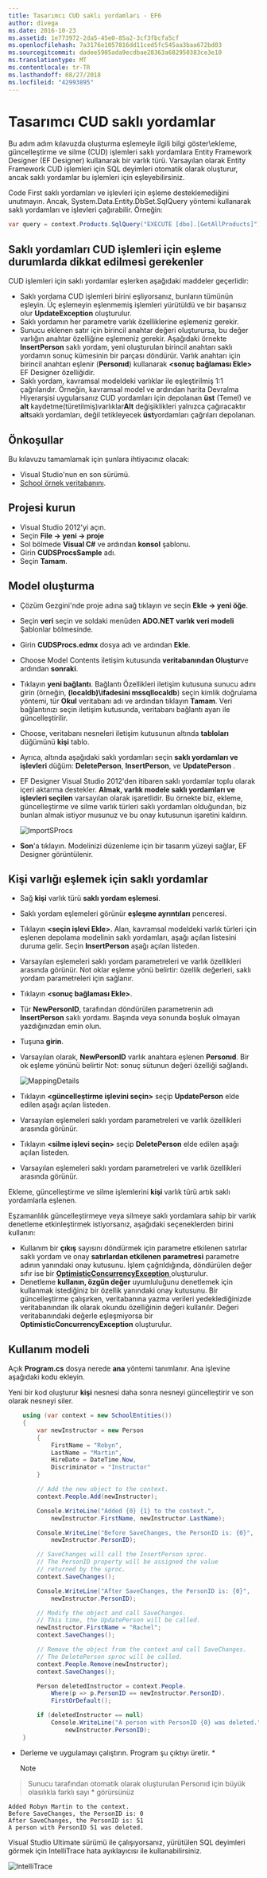 ```yaml
---
title: Tasarımcı CUD saklı yordamları - EF6
author: divega
ms.date: 2016-10-23
ms.assetid: 1e773972-2da5-45e0-85a2-3cf3fbcfa5cf
ms.openlocfilehash: 7a3176e1057816dd11ced5fc545aa3baa672bd03
ms.sourcegitcommit: dadee5905ada9ecdbae28363a682950383ce3e10
ms.translationtype: MT
ms.contentlocale: tr-TR
ms.lasthandoff: 08/27/2018
ms.locfileid: "42993895"
---
```

# <a name="designer-cud-stored-procedures"></a>Tasarımcı CUD saklı yordamlar
Bu adım adım kılavuzda oluşturma eşlemeyle ilgili bilgi göster\\ekleme, güncelleştirme ve silme (CUD) işlemleri saklı yordamlara Entity Framework Designer (EF Designer) kullanarak bir varlık türü.  Varsayılan olarak Entity Framework CUD işlemleri için SQL deyimleri otomatik olarak oluşturur, ancak saklı yordamlar bu işlemleri için eşleyebilirsiniz.  

Code First saklı yordamları ve işlevleri için eşleme desteklemediğini unutmayın. Ancak, System.Data.Entity.DbSet.SqlQuery yöntemi kullanarak saklı yordamları ve işlevleri çağırabilir. Örneğin:
``` csharp
var query = context.Products.SqlQuery("EXECUTE [dbo].[GetAllProducts]");
```

## <a name="considerations-when-mapping-the-cud-operations-to-stored-procedures"></a>Saklı yordamları CUD işlemleri için eşleme durumlarda dikkat edilmesi gerekenler

CUD işlemleri için saklı yordamlar eşlerken aşağıdaki maddeler geçerlidir: 

-   Saklı yordama CUD işlemleri birini eşliyorsanız, bunların tümünün eşleyin. Üç eşlemeyin eşlenmemiş işlemleri yürütüldü ve bir başarısız olur **UpdateException** oluşturulur.
-   Saklı yordamın her parametre varlık özelliklerine eşlemeniz gerekir.
-   Sunucu eklenen satır için birincil anahtar değeri oluşturursa, bu değer varlığın anahtar özelliğine eşlemeniz gerekir. Aşağıdaki örnekte **InsertPerson** saklı yordam, yeni oluşturulan birincil anahtarı saklı yordamın sonuç kümesinin bir parçası döndürür. Varlık anahtarı için birincil anahtarı eşlenir (**Personıd**) kullanarak **&lt;sonuç bağlaması Ekle&gt;** EF Designer özelliğidir.
-   Saklı yordam, kavramsal modeldeki varlıklar ile eşleştirilmiş 1:1 çağrılarıdır. Örneğin, kavramsal model ve ardından harita Devralma Hiyerarşisi uygularsanız CUD yordamları için depolanan **üst** (Temel) ve **alt** kaydetme(türetilmiş)varlıklar**Alt** değişiklikleri yalnızca çağıracaktır **alt**saklı yordamları, değil tetikleyecek **üst**yordamları çağrıları depolanan.

## <a name="prerequisites"></a>Önkoşullar

Bu kılavuzu tamamlamak için şunlara ihtiyacınız olacak:

- Visual Studio'nun en son sürümü.
- [School örnek veritabanını](~/ef6/resources/school-database.md).

## <a name="set-up-the-project"></a>Projesi kurun

-   Visual Studio 2012'yi açın.
-   Seçin **File -&gt; yeni -&gt; proje**
-   Sol bölmede **Visual C\#** ve ardından **konsol** şablonu.
-   Girin **CUDSProcsSample** adı.
-   Seçin **Tamam**.

## <a name="create-a-model"></a>Model oluşturma

-   Çözüm Gezgini'nde proje adına sağ tıklayın ve seçin **Ekle -&gt; yeni öğe**.
-   Seçin **veri** seçin ve soldaki menüden **ADO.NET varlık veri modeli** Şablonlar bölmesinde.
-   Girin **CUDSProcs.edmx** dosya adı ve ardından **Ekle**.
-   Choose Model Contents iletişim kutusunda **veritabanından Oluştur**ve ardından **sonraki**.
-   Tıklayın **yeni bağlantı**. Bağlantı Özellikleri iletişim kutusuna sunucu adını girin (örneğin, **(localdb)\\ifadesini mssqllocaldb**) seçin kimlik doğrulama yöntemi, tür **Okul** veritabanı adı ve ardından tıklayın **Tamam**.
    Veri bağlantınızı seçin iletişim kutusunda, veritabanı bağlantı ayarı ile güncelleştirilir.
-   Choose, veritabanı nesneleri iletişim kutusunun altında **tabloları** düğümünü **kişi** tablo.
-   Ayrıca, altında aşağıdaki saklı yordamları seçin **saklı yordamları ve işlevleri** düğüm: **DeletePerson**, **InsertPerson**, ve **UpdatePerson** . 
-   EF Designer Visual Studio 2012'den itibaren saklı yordamlar toplu olarak içeri aktarma destekler. **Almak, varlık modele saklı yordamları ve işlevleri seçilen** varsayılan olarak işaretlidir. Bu örnekte biz, ekleme, güncelleştirme ve silme varlık türleri saklı yordamları olduğundan, biz bunları almak istiyor musunuz ve bu onay kutusunun işaretini kaldırın. 

    ![ImportSProcs](~/ef6/media/importsprocs.jpg)

-   **Son**'a tıklayın.
    Modelinizi düzenleme için bir tasarım yüzeyi sağlar, EF Designer görüntülenir.

## <a name="map-the-person-entity-to-stored-procedures"></a>Kişi varlığı eşlemek için saklı yordamlar

-   Sağ **kişi** varlık türü **saklı yordam eşlemesi**.
-   Saklı yordam eşlemeleri görünür **eşleşme ayrıntıları** penceresi.
-   Tıklayın  **&lt;seçin işlevi Ekle&gt;**.
    Alan, kavramsal modeldeki varlık türleri için eşlenen depolama modelinin saklı yordamları, aşağı açılan listesini duruma gelir.
    Seçin **InsertPerson** aşağı açılan listeden.
-   Varsayılan eşlemeleri saklı yordam parametreleri ve varlık özellikleri arasında görünür. Not oklar eşleme yönü belirtir: özellik değerleri, saklı yordam parametreleri için sağlanır.
-   Tıklayın  **&lt;sonuç bağlaması Ekle&gt;**.
-   Tür **NewPersonID**, tarafından döndürülen parametrenin adı **InsertPerson** saklı yordamı. Başında veya sonunda boşluk olmayan yazdığınızdan emin olun.
-   Tuşuna **girin**.
-   Varsayılan olarak, **NewPersonID** varlık anahtara eşlenen **Personıd**. Bir ok eşleme yönünü belirtir Not: sonuç sütunun değeri özelliği sağlandı.

    ![MappingDetails](~/ef6/media/mappingdetails.png)

-   Tıklayın **&lt;güncelleştirme işlevini seçin&gt;** seçip **UpdatePerson** elde edilen aşağı açılan listeden.
-   Varsayılan eşlemeleri saklı yordam parametreleri ve varlık özellikleri arasında görünür.
-   Tıklayın **&lt;silme işlevi seçin&gt;** seçip **DeletePerson** elde edilen aşağı açılan listeden.
-   Varsayılan eşlemeleri saklı yordam parametreleri ve varlık özellikleri arasında görünür.

Ekleme, güncelleştirme ve silme işlemlerini **kişi** varlık türü artık saklı yordamlarla eşlenen.

Eşzamanlılık güncelleştirmeye veya silmeye saklı yordamlara sahip bir varlık denetleme etkinleştirmek istiyorsanız, aşağıdaki seçeneklerden birini kullanın:

-   Kullanım bir **çıkış** sayısını döndürmek için parametre etkilenen satırlar saklı yordam ve onay **satırlardan etkilenen parametresi** parametre adının yanındaki onay kutusunu. İşlem çağrıldığında, döndürülen değer sıfır ise bir [ **OptimisticConcurrencyException** ](https://msdn.microsoft.com/library/system.data.optimisticconcurrencyexception.aspx) oluşturulur.
-   Denetleme **kullanın, özgün değer** uyumluluğunu denetlemek için kullanmak istediğiniz bir özellik yanındaki onay kutusunu. Bir güncelleştirme çalışırken, veritabanına yazma verileri yedeklediğinizde veritabanından ilk olarak okundu özelliğinin değeri kullanılır. Değeri veritabanındaki değerle eşleşmiyorsa bir **OptimisticConcurrencyException** oluşturulur.

## <a name="use-the-model"></a>Kullanım modeli

Açık **Program.cs** dosya nerede **ana** yöntemi tanımlanır. Ana işlevine aşağıdaki kodu ekleyin.

Yeni bir kod oluşturur **kişi** nesnesi daha sonra nesneyi güncelleştirir ve son olarak nesneyi siler.         

``` csharp
    using (var context = new SchoolEntities())
    {
        var newInstructor = new Person
        {
            FirstName = "Robyn",
            LastName = "Martin",
            HireDate = DateTime.Now,
            Discriminator = "Instructor"
        }

        // Add the new object to the context.
        context.People.Add(newInstructor);

        Console.WriteLine("Added {0} {1} to the context.",
            newInstructor.FirstName, newInstructor.LastName);

        Console.WriteLine("Before SaveChanges, the PersonID is: {0}",
            newInstructor.PersonID);

        // SaveChanges will call the InsertPerson sproc.  
        // The PersonID property will be assigned the value
        // returned by the sproc.
        context.SaveChanges();

        Console.WriteLine("After SaveChanges, the PersonID is: {0}",
            newInstructor.PersonID);

        // Modify the object and call SaveChanges.
        // This time, the UpdatePerson will be called.
        newInstructor.FirstName = "Rachel";
        context.SaveChanges();

        // Remove the object from the context and call SaveChanges.
        // The DeletePerson sproc will be called.
        context.People.Remove(newInstructor);
        context.SaveChanges();

        Person deletedInstructor = context.People.
            Where(p => p.PersonID == newInstructor.PersonID).
            FirstOrDefault();

        if (deletedInstructor == null)
            Console.WriteLine("A person with PersonID {0} was deleted.",
                newInstructor.PersonID);
    }
```

-   Derleme ve uygulamayı çalıştırın. Program şu çıktıyı üretir. *
    >[!NOTE]
> Sunucu tarafından otomatik olarak oluşturulan Personıd için büyük olasılıkla farklı sayı * görürsünüz

```
Added Robyn Martin to the context.
Before SaveChanges, the PersonID is: 0
After SaveChanges, the PersonID is: 51
A person with PersonID 51 was deleted.
```

Visual Studio Ultimate sürümü ile çalışıyorsanız, yürütülen SQL deyimleri görmek için IntelliTrace hata ayıklayıcısı ile kullanabilirsiniz.

![IntelliTrace](~/ef6/media/intellitrace.png)
